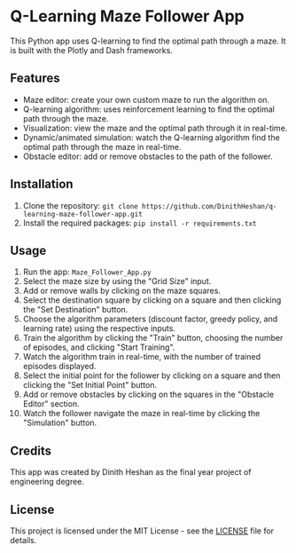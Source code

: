 <!DOCTYPE html>
<html>
<head>
</head>
<body>
  <h1>Q-Learning Maze Follower App</h1>
  <p>This Python app uses Q-learning to find the optimal path through a maze. It is built with the Plotly and Dash frameworks.</p>

  <h2>Features</h2>
  <ul>
    <li>Maze editor: create your own custom maze to run the algorithm on.</li>
    <li>Q-learning algorithm: uses reinforcement learning to find the optimal path through the maze.</li>
    <li>Visualization: view the maze and the optimal path through it in real-time.</li>
    <li>Dynamic/animated simulation: watch the Q-learning algorithm find the optimal path through the maze in real-time.</li>
    <li>Obstacle editor: add or remove obstacles to the path of the follower.</li>
  </ul>

  <h2>Installation</h2>
  <ol>
    <li>Clone the repository: <code>git clone https://github.com/DinithHeshan/q-learning-maze-follower-app.git</code></li>
    <li>Install the required packages: <code>pip install -r requirements.txt</code></li>
  </ol>

  <h2>Usage</h2>
  <ol>
    <li>Run the app: <code>Maze_Follower_App.py</code></li>
    <li>Select the maze size by using the "Grid Size" input.</li>
    <li>Add or remove walls by clicking on the maze squares.</li>
    <li>Select the destination square by clicking on a square and then clicking the "Set Destination" button.</li>
    <li>Choose the algorithm parameters (discount factor, greedy policy, and learning rate) using the respective inputs.</li>
    <li>Train the algorithm by clicking the "Train" button, choosing the number of episodes, and clicking "Start Training".</li>
    <li>Watch the algorithm train in real-time, with the number of trained episodes displayed.</li>
    <li>Select the initial point for the follower by clicking on a square and then clicking the "Set Initial Point" button.</li>
    <li>Add or remove obstacles by clicking on the squares in the "Obstacle Editor" section.</li>
    <li>Watch the follower navigate the maze in real-time by clicking the "Simulation" button.</li>
  </ol>

  <h2>Credits</h2>
  <p>This app was created by Dinith Heshan as the final year project of engineering degree.</p>

  <h2>License</h2>
  <p>This project is licensed under the MIT License - see the <a href="https://github.com/DinithHeshan/q-learning-maze-follower-app/blob/master/LICENCE">LICENSE</a> file for details.</p>
</body>
</html>
